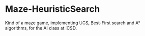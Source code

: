# Maze-HeuristicSearch
Kind of a maze game, implementing UCS, Best-First search and A* algorithms, for the AI class at ICSD.
